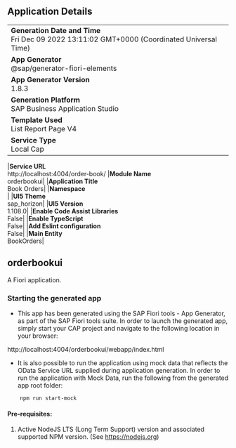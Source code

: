## Application Details

|                                                                                                |
| ---------------------------------------------------------------------------------------------- |
| **Generation Date and Time**<br>Fri Dec 09 2022 13:11:02 GMT+0000 (Coordinated Universal Time) |
| **App Generator**<br>@sap/generator-fiori-elements                                             |
| **App Generator Version**<br>1.8.3                                                             |
| **Generation Platform**<br>SAP Business Application Studio                                     |
| **Template Used**<br>List Report Page V4                                                       |
| **Service Type**<br>Local Cap                                                                  |

|**Service URL**<br>http://localhost:4004/order-book/
|**Module Name**<br>orderbookui|
|**Application Title**<br>Book Orders|
|**Namespace**<br>|
|**UI5 Theme**<br>sap_horizon|
|**UI5 Version**<br>1.108.0|
|**Enable Code Assist Libraries**<br>False|
|**Enable TypeScript**<br>False|
|**Add Eslint configuration**<br>False|
|**Main Entity**<br>BookOrders|

## orderbookui

A Fiori application.

### Starting the generated app

- This app has been generated using the SAP Fiori tools - App Generator, as part of the SAP Fiori tools suite. In order to launch the generated app, simply start your CAP project and navigate to the following location in your browser:

http://localhost:4004/orderbookui/webapp/index.html

- It is also possible to run the application using mock data that reflects the OData Service URL supplied during application generation. In order to run the application with Mock Data, run the following from the generated app root folder:

```
    npm run start-mock
```

#### Pre-requisites:

1. Active NodeJS LTS (Long Term Support) version and associated supported NPM version. (See https://nodejs.org)
